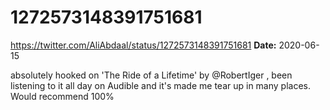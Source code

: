 # 1272573148391751681
https://twitter.com/AliAbdaal/status/1272573148391751681
**Date:** 2020-06-15

absolutely hooked on 'The Ride of a Lifetime' by @RobertIger , been listening to it all day on Audible and it's made me tear up in many places. Would recommend 100%
